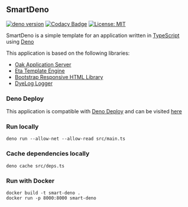 ## SmartDeno

[![deno version](https://img.shields.io/badge/deno-^1.10.2-lightgrey?logo=deno)](https://github.com/denoland/deno)
[![Codacy Badge](https://app.codacy.com/project/badge/Grade/7ce723763948494fb69c6efd861fce4c)](https://www.codacy.com/gh/guildenstern70/SmartDeno/dashboard?utm_source=github.com&amp;utm_medium=referral&amp;utm_content=guildenstern70/SmartDeno&amp;utm_campaign=Badge_Grade)
[![License: MIT](https://img.shields.io/badge/License-MIT-yellow.svg)](https://opensource.org/licenses/MIT)

SmartDeno is a simple template for an application written in [TypeScript](https://www.typescriptlang.org/) using [Deno](https://deno.land/)

This application is based on the following libraries:

* [Oak Application Server](https://deno.land/x/oak)
* [Eta Template Engine](https://eta.js.org/)
* [Bootstrap Responsive HTML Library](https://getbootstrap.com/)
* [DyeLog Logger](https://deno.land/x/dyelog@v0.1.1)

### Deno Deploy

This application is compatible with [Deno Deploy](https://deno.com/deploy) and can be visited [here](https://smart-deno-project.deno.dev/)

### Run locally

    deno run --allow-net --allow-read src/main.ts

### Cache dependencies locally

    deno cache src/deps.ts

### Run with Docker

    docker build -t smart-deno .
    docker run -p 8000:8000 smart-deno



